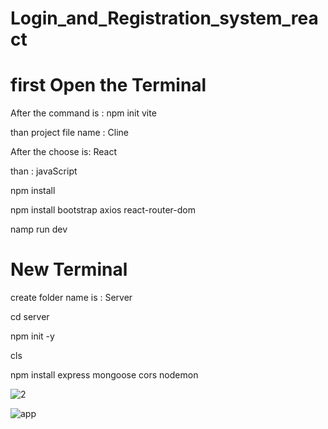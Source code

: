 # Login_and_Registration_system_react

# first Open the Terminal

After the command is : npm init vite

than project file name : Cline

After the choose is: React

than : javaScript

npm install 

npm install bootstrap axios react-router-dom

namp run dev

# New Terminal

create folder name is : Server

cd server

npm init -y

cls

npm install express mongoose cors nodemon 

![2](https://github.com/AkshayBDeshmukh/Login_and_Registration_system_react/assets/114093342/b9d1d07e-6241-4686-bca6-841d2feb0574)



![app](https://github.com/AkshayBDeshmukh/Login_and_Registration_system_react/assets/114093342/53d3abd0-9e55-4107-8bee-7339867f7f7e)
